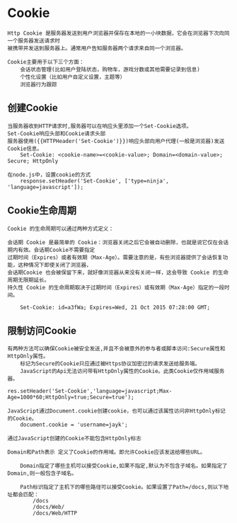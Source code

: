 # Cookie

    Http Cookie 是服务器发送到用户浏览器并保存在本地的一小块数据，它会在浏览器下次向同一个服务器发送请求时
    被携带并发送到服务器上。通常用户告知服务器两个请求来自同一个浏览器。
    
    Cookie主要用于以下三个方面：
        会话状态管理(比如用户登陆状态，购物车，游戏分数或其他需要记录到信息)
        个性化设置（比如用户自定义设置，主题等）
        浏览器行为跟踪
        
## 创建Cookie

    当服务器收到HTTP请求时,服务器可以在响应头里添加一个Set-Cookie选项。
    Set-Cookie响应头部和Cookie请求头部
    服务器使用({{HTTPHeader('Set-Cookie')}})响应头部向用户代理(一般是浏览器)发送Cookie信息。
        Set-Cookie: <cookie-name>=<cookie-value>; Domain=<domain-value>; Secure; HttpOnly
        
    在node.js中，设置cookie的方式
        response.setHeader('Set-Cookie', ['type=ninja', 'language=javascript']);
        
## Cookie生命周期

    Cookie 的生命周期可以通过两种方式定义：
    
    会话期 Cookie 是最简单的 Cookie：浏览器关闭之后它会被自动删除，也就是说它仅在会话期内有效。会话期Cookie不需要指定
    过期时间（Expires）或者有效期（Max-Age）。需要注意的是，有些浏览器提供了会话恢复功能，这种情况下即使关闭了浏览器，
    会话期Cookie 也会被保留下来，就好像浏览器从来没有关闭一样，这会导致 Cookie 的生命周期无限期延长。
    持久性 Cookie 的生命周期取决于过期时间（Expires）或有效期（Max-Age）指定的一段时间。   
        
        Set-Cookie: id=a3fWa; Expires=Wed, 21 Oct 2015 07:28:00 GMT;
        
## 限制访问Cookie

    有两种方法可以确保Cookie被安全发送,并且不会被意外的参与者或脚本访问:Secure属性和HttpOnly属性。
        标记为Secure的Cookie只应通过被Https协议加密过的请求发送给服务端。
        JavaScript的Api无法访问带有HttpOnly属性的Cookie。此类Cookie仅作用域服务器。
        
    res.setHeader('Set-Cookie','language=javascript;Max-Age=1000*60;HttpOnly=true;Secure=true');
        
    JavaScript通过Document.cookie创建cookie，也可以通过该属性访问非HttpOnly标记的Cookie。
        document.cookie = 'username=jayk';
    
    通过JavaScript创建的Cookie不能包含HttpOnly标志
    
    Domain和Path表示 定义了Cookie的作用域。即允许Cookie应该发送给哪些URL。    
        
        Domain指定了哪些主机可以接受Cookie,如果不指定,默认为不包含子域名。如果指定了Domain,则一般包含子域名。
        
        Path标识指定了主机下的哪些路径可以接受Cookie。如果设置了Path=/docs,则以下地址都会匹配：
            /docs
            /docs/Web/
            /docs/Web/HTTP
        
        
        
        
        
        
        
        
        
        
        
        
        
        
        
        
        
        